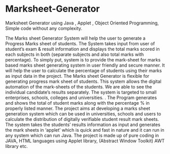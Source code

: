 # Marksheet-Generator
Marksheet Generator using Java , Applet , Object Oriented Programming, Simple code without any complexity.

The Marks sheet Generator System will help the user to generate a Progress Marks sheet of students. The System takes input from user of student’s exam & result information and displays the total marks scored in each subjects in both (separate subjects and also total marks with percentage). To simply put, system is to provide the mark-sheet for marks based marks sheet generating system in user friendly and secure manner. It will help the user to calculate the percentage of students using their marks as input data in the project. The Marks sheet Generator is flexible for generating progress mark sheet of students. This system allows the digital automation of the mark-sheets of the students. We are able to see the individual candidate’s results separately. The system is targeted to small enterprises, schools, colleges and universities. . The Program generates and shows the total of student marks along with the percentage % in properly listed manner. The project aims at developing a marks sheet generation system which can be used in universities, schools and users to calculate the distribution of digitally verifiable student result mark sheets. The system takes the students’ results information as input and generates the mark sheets in ‘applet’ which is quick and fast in nature and it can run in any system which can run Java. The project is made up of pure coding in JAVA, HTML languages using Applet library, (Abstract Window Toolkit) AWT library etc.


